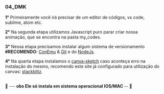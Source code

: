 ### 04_DMK

<strong>1°</strong> Primeiramente você irá precisar de um editor de códigos, vs code, sublime, atom etc. <p>
<strong>2°</strong> Na segunda etapa utilizamos Javascript puro parar criar nossa animação, que se encontra na pasta my_codes.<p>
<strong>3°</strong> Nessa etapa precisamos instalar algum sistema de versionamento <strong>#RECOMENDO:</strong> [ConEmu](https://nodejs.org/en/) & [Git](https://git-scm.com/downloads) e do [NodeJs](https://nodejs.org/en/). <p>
<strong>4°</strong> Na quarta etapa instalamos o [canva-sketch](https://github.com/mattdesl/canvas-sketch) caso aconteça erro na instalação do mesmo, recomendo este site já configurado para utilização do canvas: [stackblitz](https://stackblitz.com/edit/js-pqhnob).<p> <br>
  🚩 ---  <strong> obs Ele só instala em sistema operacional IOS/MAC </strong> -- 🚩
  
